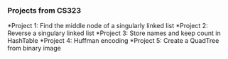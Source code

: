 ### Projects from CS323
*Project 1: Find the middle node of a singularly linked list
*Project 2: Reverse a singulary linked list
*Project 3: Store names and keep count in HashTable
*Project 4: Huffman encoding 
*Project 5: Create a QuadTree from binary image
